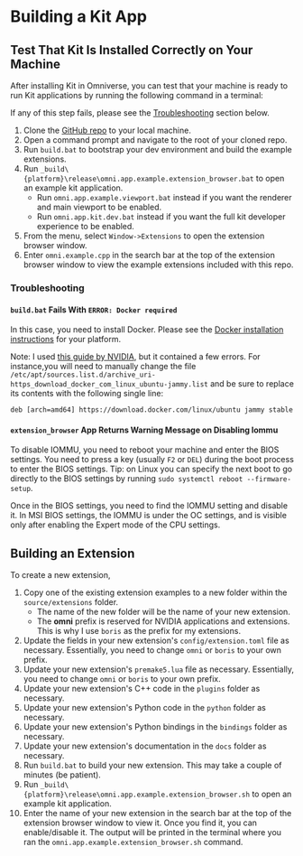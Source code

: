 # Building a Kit App

## Test That Kit Is Installed Correctly on Your Machine

After installing Kit in Omniverse, you can test that your machine is ready to run Kit applications by running the following command in a terminal:

If any of this step fails, please see the [Troubleshooting](#troubleshooting) section below.

1. Clone the [GitHub repo](https://github.com/NVIDIA-Omniverse/kit-extension-template-cpp) to your local machine.
2. Open a command prompt and navigate to the root of your cloned repo.
3. Run `build.bat` to bootstrap your dev environment and build the example extensions.
4. Run `_build\{platform}\release\omni.app.example.extension_browser.bat` to open an example kit application.
    - Run `omni.app.example.viewport.bat` instead if you want the renderer and main viewport to be enabled.
    - Run `omni.app.kit.dev.bat` instead if you want the full kit developer experience to be enabled.
5. From the menu, select `Window->Extensions` to open the extension browser window.
6. Enter `omni.example.cpp` in the search bar at the top of the extension browser window to view the example extensions included with this repo.

### Troubleshooting

#### `build.bat` Fails With `ERROR: Docker required`

In this case, you need to install Docker. Please see the [Docker installation instructions](https://docs.docker.com/get-docker/) for your platform.

Note: I used [this guide by NVIDIA](https://docs.nvidia.com/ai-enterprise/deployment-guide-vmware/0.1.0/docker.html), but it contained a few errors.
For instance,you will need to manually change the file `/etc/apt/sources.list.d/archive_uri-https_download_docker_com_linux_ubuntu-jammy.list` and be sure to replace its contents with the following single line:

```
deb [arch=amd64] https://download.docker.com/linux/ubuntu jammy stable
```

#### `extension_browser` App Returns Warning Message on Disabling Iommu

To disable IOMMU, you need to reboot your machine and enter the BIOS settings.
You need to press a key (usually `F2` or `DEL`) during the boot process to enter the BIOS settings.
Tip: on Linux you can specify the next boot to go directly to the BIOS settings by running `sudo systemctl reboot --firmware-setup`.

Once in the BIOS settings, you need to find the IOMMU setting and disable it.
In MSI BIOS settings, the IOMMU is under the OC settings, and is visible only after enabling the Expert mode of the CPU settings.

## Building an Extension

To create a new extension,

1. Copy one of the existing extension examples to a new folder within the `source/extensions` folder.
    - The name of the new folder will be the name of your new extension.
    - The **omni** prefix is reserved for NVIDIA applications and extensions.
    This is why I use `boris` as the prefix for my extensions.
2. Update the fields in your new extension's `config/extension.toml` file as necessary.
Essentially, you need to change `omni` or `boris` to your own prefix.
3. Update your new extension's `premake5.lua` file as necessary.
Essentially, you need to change `omni` or `boris` to your own prefix.
4. Update your new extension's C++ code in the `plugins` folder as necessary.
5. Update your new extension's Python code in the `python` folder as necessary.
6. Update your new extension's Python bindings in the `bindings` folder as necessary.
7. Update your new extension's documentation in the `docs` folder as necessary.
8. Run `build.bat` to build your new extension. This may take a couple of minutes (be patient).
9. Run `_build\{platform}\release\omni.app.example.extension_browser.sh` to open an example kit application.
10. Enter the name of your new extension in the search bar at the top of the extension browser window to view it. Once you find it, you can enable/disable it. The output will be printed in the terminal where you ran the `omni.app.example.extension_browser.sh` command.
